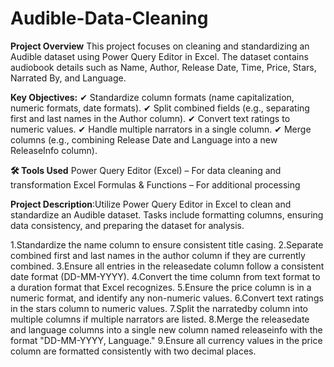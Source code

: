 # Audible-Data-Cleaning
**Project Overview**
This project focuses on cleaning and standardizing an Audible dataset using Power Query Editor in Excel. The dataset contains audiobook details such as Name, Author, Release Date, Time, Price, Stars, Narrated By, and Language.

**Key Objectives:**
✔ Standardize column formats (name capitalization, numeric formats, date formats).
✔ Split combined fields (e.g., separating first and last names in the Author column).
✔ Convert text ratings to numeric values.
✔ Handle multiple narrators in a single column.
✔ Merge columns (e.g., combining Release Date and Language into a new ReleaseInfo column).

**🛠 Tools Used**
Power Query Editor (Excel) – For data cleaning and transformation
Excel Formulas & Functions – For additional processing

**Project Description**:Utilize Power Query Editor in Excel to clean and standardize an Audible dataset. Tasks include formatting columns, ensuring data consistency, and preparing the dataset for analysis.

1.Standardize the name column to ensure consistent title casing.
2.Separate combined first and last names in the author column if they are currently combined.
3.Ensure all entries in the releasedate column follow a consistent date format (DD-MM-YYYY).
4.Convert the time column from text format to a duration format that Excel recognizes.
5.Ensure the price column is in a numeric format, and identify any non-numeric values.
6.Convert text ratings in the stars column to numeric values.
7.Split the narratedby column into multiple columns if multiple narrators are listed.
8.Merge the releasedate and language columns into a single new column named releaseinfo with the format "DD-MM-YYYY, Language."
9.Ensure all currency values in the price column are formatted consistently with two decimal places.

 
